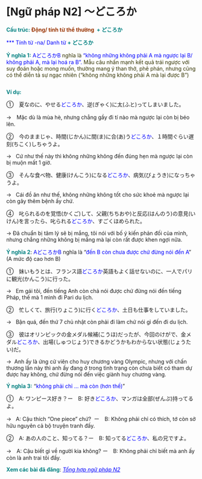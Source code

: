 # [Ngữ pháp N2] 〜どころか
<div class="entry-content">
<p><strong><span style="color: #008080;">Cấu trúc: </span><span><span style="color: #993300;">Động/ tính từ thể thường </span></span><span><span style="color: #008080;"> + どころか </span></span></strong></p>
<p><span style="color: #0000ff;">*** Tính từ -na/ Danh từ</span> <strong><span style="color: #008080;">+ どころか </span></strong></p>
<p><strong><span style="color: #008080;">Ý nghĩa 1:</span></strong> <span style="color: #0000ff;">AどころかB <span style="color: #333300;">nghĩa là</span> “không những không phải A mà ngược lại B/ không phải A, mà lại hoá ra B”. <span style="color: #333300;">Mẫu câu nhấn mạnh kết quả trái ngược với suy đoán hoặc mong muốn, thường mang ý than thở, phê phán, nhưng cũng có thể diễn tả sự ngạc nhiên (“không những không phải A mà lại được B”)</span></span></p>
<p><ins class="adsbygoogle adslot_1" data-ad-client="ca-pub-2233580070484357" data-ad-slot="4413057825" style="display: inline-block;"></ins><br/>
<script>// <![CDATA[ (adsbygoogle = window.adsbygoogle || []).push({}); // ]]&gt;</script></p>
<p><strong><span style="color: #008080;">Ví dụ:</span></strong></p>
<p>①　夏なのに、やせる<span style="color: #0000ff;">どころか</span>、逆(ぎゃく)に太(ふと)ってしまいました。</p>
<p>→　Mặc dù là mùa hè, nhưng chẳng gầy đi tí nào mà ngược lại còn bị béo lên.</p>
<p>②　<ruby>今</ruby>のままじゃ、<ruby>時間(じかん)</ruby>に<ruby>間(ま)</ruby>に<ruby>合(あ)</ruby>う<span style="color: #0000ff;">どころか</span>、<ruby>１時間</ruby>ぐらい<ruby>遅刻(ちこく)</ruby>しちゃうよ。</p>
<p>→   Cứ như thế này thì không những không đến đúng hẹn mà ngược lại còn bị muộn mất 1 giờ.</p>
<p>③　そんな食べ物、健康(けんこう)になる<span style="color: #0000ff;">どころか</span>、病気(びょうき)になっちゃうよ。</p>
<p>→   Cái đồ ăn như thế, không những không tốt cho sức khoẻ mà ngược lại còn gây thêm bệnh ấy chứ.</p>
<p>④　叱られるのを覚悟(かくご)して、父親(ちちおや)と反応(はんのう)の意見(いけん)を言ったら、叱られる<span style="color: #0000ff;">どころか</span>、すごくほめられた。</p>
<p>→ Đã chuẩn bị tâm lý sẽ bị mắng, tôi nói với bố ý kiến phản đối của mình, nhưng chẳng những không bị mắng mà lại còn rất được khen ngợi nữa.</p>
<p><strong><span style="color: #008080;">Ý nghĩa 2</span></strong>: <span style="color: #0000ff;">AどころかB</span> nghĩa là “<span style="color: #0000ff;">đến B còn chưa được chứ đừng nói đến A</span>” (A mức độ cao hơn B)</p>
<p>①　妹いもうとは、フランス語<span style="color: #0000ff;">どころか</span>英語もよく話せないのに、一人でパリに観光(かんこう)に行った。</p>
<p>→   Em gái tôi, đến tiếng Anh còn chả nói được chứ đừng nói đến tiếng Pháp, thế mà 1 mình đi Pari du lịch.</p>
<p>②　忙しくて、旅行(りょこう)に行く<span style="color: #0000ff;">どころか</span>、土日も仕事をしていました。</p>
<p>→   Bận quá, đến thứ 7 chủ nhật còn phải đi làm chứ nói gì đến đi du lịch.</p>
<p>③　彼はオリンピックの金メダル候補(こうほ)だったが、今回のけがで、金メダル<span style="color: #0000ff;">どころか</span>、出場(しゅつじょう)できるかどうかもわからない状態(じょうたい)だ。</p>
<p>→  Anh ấy là ứng cử viên cho huy chương vàng Olympic, nhưng với chấn thương lần này thì anh ấy đang ở trong tình trạng còn chưa biết có tham dự được hay không, chứ đừng nói đến việc giành huy chương vàng.</p>
<p><strong><span style="color: #008080;">Ý nghĩa 3:</span></strong> “<span style="color: #0000ff;">không phải chỉ … mà còn (hơn thế)</span>”</p>
<p>①　A: ワンピース好き？ー　B: 好き<span style="color: #0000ff;">どころか</span>、マンガは全部(ぜんぷ)持ってるよ。</p>
<p>→   A: Cậu thích “One piece” chứ?  ー　B: Không phải chỉ có thích, tớ còn sở hữu nguyên cả bộ truyện tranh đấy.</p>
<p>②　A: あの人のこと、知ってる？ー　B: 知ってる<span style="color: #0000ff;">どころか</span>、私の兄ですよ。</p>
<p>→　A: Cậu biết gì về người kia không? ー　B: Không phải chỉ biết mà anh ấy còn là anh trai tôi đấy.</p>
<p><strong><span style="color: #008080;">Xem các bài đã đăng</span></strong>: <span style="color: #0000ff;"><em><a href="https://bikae.net/ngu-phap/tong-hop-ngu-phap-n2/" style="color: #0000ff;" target="_blank">Tổng hợp ngữ pháp N2</a></em></span></p>
<p> </p>

</div>